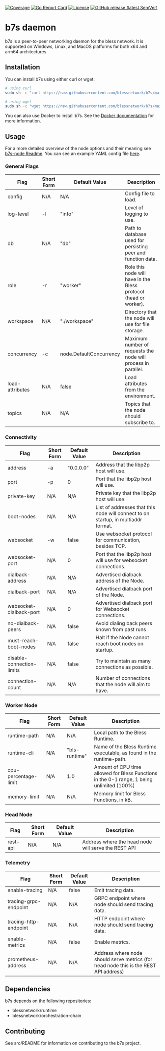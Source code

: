 [![Coverage](https://img.shields.io/badge/Coverage-64.5%25-yellow)](https://img.shields.io/badge/Coverage-64.5%25-yellow)
[![Go Report Card](https://goreportcard.com/badge/github.com/blessnetwork/b7s)](https://goreportcard.com/report/github.com/blessnetwork/b7s) 
[![License](https://img.shields.io/badge/License-Apache%202.0-blue.svg)](https://github.com/blessnetwork/b7s/blob/main/LICENSE.md) 
[![GitHub release (latest SemVer)](https://img.shields.io/github/v/release/blessnetwork/b7s)](https://img.shields.io/github/v/release/blessnetwork/b7s)


# b7s daemon

b7s is a peer-to-peer networking daemon for the bless network.
It is supported on Windows, Linux, and MacOS platforms for both x64 and arm64 architectures.

## Installation

You can install b7s using either curl or wget:

```bash
# using curl
sudo sh -c "curl https://raw.githubusercontent.com/blessnetwork/b7s/main/download.sh | bash"

# using wget
sudo sh -c "wget https://raw.githubusercontent.com/blessnetwork/b7s/main/download.sh -v -O download.sh; chmod +x download.sh; ./download.sh; rm -rf download.sh"
```

You can also use Docker to install b7s. See the [Docker documentation](/docker/README.md) for more information.

## Usage

For a more detailed overview of the node options and their meaning see [b7s-node Readme](/cmd/node/README.md#usage).
You can see an example YAML config file [here](/cmd/node/example.yaml).

### General Flags

| Flag                      | Short Form | Default Value           | Description                                                                             |
| ------------------------- | ---------- | ----------------------- | --------------------------------------------------------------------------------------- |
| config                    | N/A        | N/A                     | Config file to load.                                                                    |
| log-level                 | -l         | "info"                  | Level of logging to use.                                                                |
| db                        | N/A        | "db"                    | Path to database used for persisting peer and function data.                            |
| role                      | -r         | "worker"                | Role this node will have in the Bless protocol (head or worker).                    |
| workspace                 | N/A        | "./workspace"           | Directory that the node will use for file storage.                                      |
| concurrency               | -c         | node.DefaultConcurrency | Maximum number of requests the node will process in parallel.                           |
| load-attributes           | N/A        | false                   | Load attributes from the environment.                                                   |
| topics                    | N/A        | N/A                     | Topics that the node should subscribe to.                                                |

### Connectivity

| Flag                      | Short Form | Default Value           | Description                                                                             |
| ------------------------- | ---------- | ----------------------- | --------------------------------------------------------------------------------------- |
| address                   | -a         | "0.0.0.0"               | Address that the libp2p host will use.                                                  |
| port                      | -p         | 0                       | Port that the libp2p host will use.                                                     |
| private-key               | N/A        | N/A                     | Private key that the libp2p host will use.                                              |
| boot-nodes                | N/A        | N/A                     | List of addresses that this node will connect to on startup, in multiaddr format.       |
| websocket                 | -w         | false                   | Use websocket protocol for communication, besides TCP.                                  |
| websocket-port            | N/A        | 0                       | Port that the libp2p host will use for websocket connections.                           |
| dialback-address          | N/A        | N/A                     | Advertised dialback address of the Node.                                                |
| dialback-port             | N/A        | N/A                     | Advertised dialback port of the Node.                                                   |
| websocket-dialback-port   | N/A        | 0                       | Advertised dialback port for Websocket connections.                                     |
| no-dialback-peers         | N/A        | false                   | Avoid dialing back peers known from past runs                                           |
| must-reach-boot-nodes     | N/A        | false                   | Halt if the Node cannot reach boot nodes on startup.                                    |
| disable-connection-limits | N/A        | false                   | Try to maintain as many connections as possible.                                        |
| connection-count          | N/A        | N/A                     | Number of connections that the node will aim to have.                                   |

### Worker Node

| Flag                      | Short Form | Default Value           | Description                                                                                   |
| ------------------------- | ---------- | ----------------------- | --------------------------------------------------------------------------------------------- |
| runtime-path              | N/A        | N/A                     | Local path to the Bless Runtime.                                                          |
| runtime-cli               | N/A        | "bls-runtime"           | Name of the Bless Runtime executable, as found in the runtime-path.                       |
| cpu-percentage-limit      | N/A        | 1.0                     | Amount of CPU time allowed for Bless Functions in the 0-1 range, 1 being unlimited (100%) |
| memory-limit              | N/A        | N/A                     | Memory limit for Bless Functions, in kB.                                                  |

### Head Node

| Flag                      | Short Form | Default Value           | Description                                                                             |
| ------------------------- | ---------- | ----------------------- | --------------------------------------------------------------------------------------- |
| rest-api                  | N/A        | N/A                     | Address where the head node will serve the REST API                                     |

### Telemetry

| Flag                      | Short Form | Default Value           | Description                                                                             |
| ------------------------- | ---------- | ----------------------- | --------------------------------------------------------------------------------------- |
| enable-tracing            | N/A        | false                   | Emit tracing data.                                                                      |
| tracing-grpc-endpoint     | N/A        | N/A                     | GRPC endpoint where node should send tracing data.                                      |
| tracing-http-endpoint     | N/A        | N/A                     | HTTP endpoint where node should send tracing data.                                      |
| enable-metrics            | N/A        | false                   | Enable metrics.                                                                         |
| prometheus-address        | N/A        | N/A                     | Address where node should serve metrics (for head node this is the REST API address)    |

## Dependencies

b7s depends on the following repositories:

- blessnetwork/runtime
- blessnetwork/orchestration-chain

## Contributing

See src/README for information on contributing to the b7s project.
